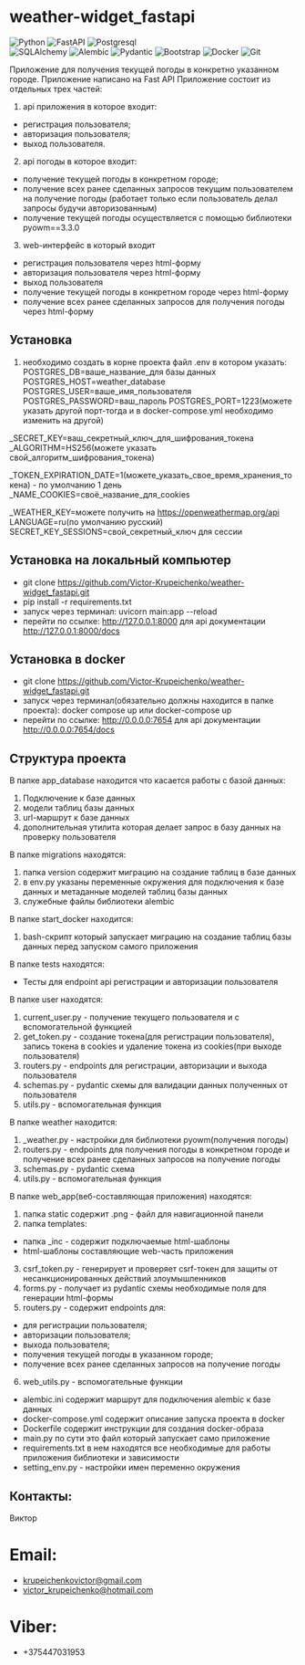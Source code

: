 # weather-widget_fastapi
![Python](https://img.shields.io/badge/-Python-f1f518?style=flat-square&logo=python)
![FastAPI](https://img.shields.io/badge/-FastAPI-74cf3c?style=flat-square&logo=fastapi)
![Postgresql](https://img.shields.io/badge/-Postgresql-1de4f2?style=flat-square&logo=postgresql)  
![SQLAlchemy](https://img.shields.io/badge/-SQLAlchemy-ba7378?style=flat-square&logo=sqlalchemy)
![Alembic](https://img.shields.io/badge/-Alembic-80cced?style=flat-square&logo=Alembic)
![Pydantic](https://img.shields.io/badge/-Pydantic-E92063?style=flat-square&logo=Pydantic)
![Bootstrap](https://img.shields.io/badge/-Bootstrap-ce62f5?style=flat-square&logo=bootstrap)
![Docker](https://img.shields.io/badge/-Docker-1de4f2?style=flat-square&logo=docker)
![Git](https://img.shields.io/badge/-Git-COLOR?style=flat-square&logo=git)

Приложение для получения текущей погоды в конкретно указанном городе.
Приложение написано на Fast API
Приложение состоит из отдельных трех частей:

1. api приложения в которое входит:

- регистрация пользователя;
- авторизация пользователя;
- выход пользователя.

2. api погоды в которое входит:

- получение текущей погоды в конкретном городе;
- получение всех ранее сделанных запросов текущим пользователем на получение погоды
  (работает только если пользователь делал запросы будучи авторизованным)
- получение текущей погоды осуществляется с помощью библиотеки pyowm==3.3.0

3. web-интерфейс в который входит

- регистрация пользователя через html-форму
- авторизация пользователя через html-форму
- выход пользователя
- получение текущей погоды в конкретном городе через html-форму
- получение всех ранее сделанных запросов для получения погоды через html-форму

## Установка

1. необходимо создать в корне проекта файл .env в котором указать:
POSTGRES_DB=ваше_название_для базы данных
POSTGRES_HOST=weather_database
POSTGRES_USER=ваше_имя_пользователя
POSTGRES_PASSWORD=ваш_пароль
POSTGRES_PORT=1223(можете указать другой порт-тогда и в docker-compose.yml необходимо изменить на другой)

_SECRET_KEY=ваш_секретный_ключ_для_шифрования_токена
_ALGORITHM=HS256(можете указать свой_алгоритм_шифрования_токена)

_TOKEN_EXPIRATION_DATE=1(можете_указать_свое_время_хранения_токена) - по умолчанию 1 день
_NAME_COOKIES=своё_название_для_cookies

_WEATHER_KEY=можете получить на https://openweathermap.org/api
LANGUAGE=ru(по умолчанию русский)
SECRET_KEY_SESSIONS=свой_секретный_ключ для сессии

## Установка на локальный компьютер
- git clone https://github.com/Victor-Krupeichenko/weather-widget_fastapi.git
- pip install -r requirements.txt
- запуск через терминал:  uvicorn main:app --reload
- перейти по ссылке: http://127.0.0.1:8000 для api документации http://127.0.0.1:8000/docs

## Установка в docker
- git clone https://github.com/Victor-Krupeichenko/weather-widget_fastapi.git
- запуск через терминал(обязательно должны находится в папке проекта): docker compose up или docker-compose up
- перейти по ссылке: http://0.0.0.0:7654 для api документации http://0.0.0.0:7654/docs

## Структура проекта

В папке app_database находится что касается работы с базой данных:
1. Подключение к базе данных
2. модели таблиц базы данных
3. url-маршрут к базе данных
4. дополнительная утилита которая делает запрос в базу данных на проверку пользователя

В папке migrations находятся:
1. папка version содержит миграцию на создание таблиц в базе данных
2. в env.py указаны переменные окружения для подключения к базе данных и метаданные моделей таблиц базы данных
3. служебные файлы библиотеки alembic

B папке start_docker находится:
1. bash-скрипт который запускает миграцию на создание таблиц базы данных перед запуском самого приложения

В папке tests находятся:
- Тесты для endpoint api регистрации и авторизации пользователя

В папке user находятся:
1. current_user.py - получение текущего пользователя и с вспомогательной функцией
2. get_token.py - создание токена(для регистрации пользователя), запись токена в cookies и удаление токена из cookies(при выходе пользователя)
3. routers.py - endpoints для регистрации, авторизации и выхода пользователя
4. schemas.py - pydantic схемы для валидации данных полученных от пользователя
5. utils.py - вспомогательная функция

В папке weather находится:
1. _weather.py - настройки для библиотеки pyowm(получения погоды)
2. routers.py - endpoints для получения погоды в конкретном городе и получение всех ранее сделанных запросов на получение погоды
3. schemas.py - pydantic схема
4. utils.py - вспомогательная функция

В папке web_app(веб-составляющая приложения) находятся:
1. папка static содержит .png - файл для навигационной панели
2. папка templates:
- папка _inc - содержит подключаемые html-шаблоны
- html-шаблоны составляющие web-часть приложения
3. csrf_token.py - генерирует и проверяет csrf-токен для защиты от несанкционированных действий злоумышленников
4. forms.py - получает из pydantic схемы необходимые поля для генерации html-формы
5. routers.py - содержит endpoints для:
- для регистрации пользователя;
- авторизации пользователя;
- выхода пользователя;
- получения текущей погоды в указанном городе;
- получение всех ранее сделанных запросов на получение погоды
6. web_utils.py - вспомогательные функции

- alembic.ini содержит маршрут для подключения alembic к базе данных
- docker-compose.yml содержит описание запуска проекта в docker
- Dockerfile содержит инструкции для создания docker-образа
- main.py по сути это файл который запускает само приложение
- requirements.txt в нем находятся все необходимые для работы приложения библиотеки и зависимости
- setting_env.py - настройки имен переменно окружения


## Контакты:
Виктор
# Email:
- krupeichenkovictor@gmail.com
- victor_krupeichenko@hotmail.com
# Viber:
- +375447031953 

